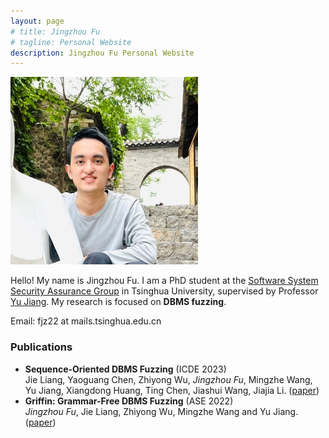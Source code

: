 ```yaml
---
layout: page
# title: Jingzhou Fu
# tagline: Personal Website
description: Jingzhou Fu Personal Website
---
```


![](pics/fujingzhou-300x300.jpg)

Hello! My name is Jingzhou Fu. 
I am a PhD student at the [Software System Security Assurance Group](http://wingtecher.com/homeen) in Tsinghua University, supervised by Professor [Yu Jiang](https://sites.google.com/site/jiangyu198964/home).
My research is focused on **DBMS fuzzing**.

Email: fjz22 at mails.tsinghua.edu.cn 

### Publications

- **Sequence-Oriented DBMS Fuzzing** (ICDE 2023) \
Jie Liang, Yaoguang Chen, Zhiyong Wu, *Jingzhou Fu*, Mingzhe Wang, Yu Jiang, Xiangdong Huang, Ting Chen, Jiashui Wang, Jiajia Li. ([paper](http://wingtecher.com/themes/WingTecherResearch/assets/papers/LEGO_ICDE2023.pdf))
- **Griffin: Grammar-Free DBMS Fuzzing** (ASE 2022) \
*Jingzhou Fu*, Jie Liang, Zhiyong Wu, Mingzhe Wang and Yu Jiang. ([paper]((http://wingtecher.com/themes/WingTecherResearch/assets/papers/ASE22-Griffin.pdf)))
